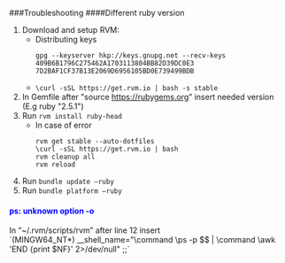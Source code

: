 ###Troubleshooting
####Different ruby version

1. Download and setup RVM:
    * Distributing keys
        ```
        gpg --keyserver hkp://keys.gnupg.net --recv-keys
        409B6B1796C275462A1703113804BB82D39DC0E3
        7D2BAF1CF37B13E2069D6956105BD0E739499BDB
        ```
    * `\curl -sSL https://get.rvm.io | bash -s stable`
2. In Gemfile after "source https://rubygems.org" insert needed version (E.g ruby "2.5.1")
3. Run `rvm install ruby-head`
    * In case of error 
        ```
        rvm get stable --auto-dotfiles
        \curl -sSL https://get.rvm.io | bash
        rvm cleanup all
        rvm reload
        ```
4. Run `bundle update –ruby`
5. Run `bundle platform –ruby`

<h4><span style="color:blue">ps: unknown option -o</span></h4>
In  “~/.rvm/scripts/rvm” after line 12 insert<br />
    `(MINGW64_NT*) __shell_name="\command \ps -p $$ | \command \awk 'END {print $NF}' 2>/dev/null" ;;`
